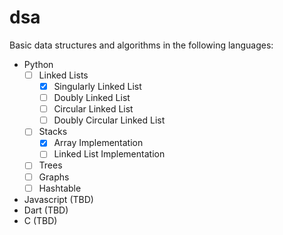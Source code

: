 # dsa

Basic data structures and algorithms in the following languages:

- Python
  - [ ] Linked Lists
    - [x] Singularly Linked List
    - [ ] Doubly Linked List
    - [ ] Circular Linked List
    - [ ] Doubly Circular Linked List
  - [ ] Stacks
    - [x] Array Implementation
    - [ ] Linked List Implementation
  - [ ] Trees
  - [ ] Graphs
  - [ ] Hashtable
  
- Javascript (TBD)
- Dart (TBD)
- C (TBD)

